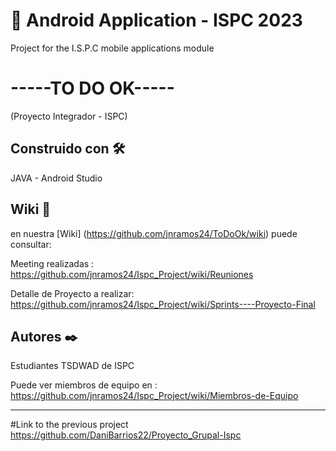 # 📱 Android Application - ISPC 2023 

Project for the I.S.P.C mobile applications module


# -----TO DO OK-----
(Proyecto Integrador - ISPC)


## Construido con 🛠️
JAVA  -  Android Studio

## Wiki 📖
en nuestra [Wiki] (https://github.com/jnramos24/ToDoOk/wiki) puede consultar:

Meeting realizadas : https://github.com/jnramos24/Ispc_Project/wiki/Reuniones

Detalle de Proyecto a realizar: https://github.com/jnramos24/Ispc_Project/wiki/Sprints----Proyecto-Final

## Autores ✒️
Estudiantes TSDWAD de ISPC

Puede ver miembros de equipo en : https://github.com/jnramos24/Ispc_Project/wiki/Miembros-de-Equipo

-----------------------------------------------------------------------------------


#Link to the previous project
https://github.com/DaniBarrios22/Proyecto_Grupal-Ispc

